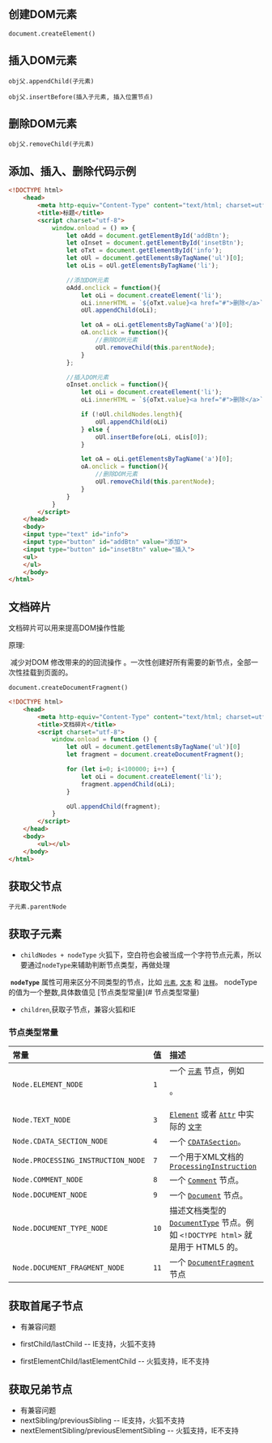## 创建DOM元素

`document.createElement()`



## 插入DOM元素

`obj父.appendChild(子元素)`

`obj父.insertBefore(插入子元素, 插入位置节点)`



## 删除DOM元素

`obj父.removeChild(子元素)`



## 添加、插入、删除代码示例

```html
<!DOCTYPE html>
    <head>
        <meta http-equiv="Content-Type" content="text/html; charset=utf-8" />
        <title>标题</title>
        <script charset="utf-8">
            window.onload = () => {
                let oAdd = document.getElementById('addBtn');
                let oInset = document.getElementById('insetBtn');
                let oTxt = document.getElementById('info');
                let oUl = document.getElementsByTagName('ul')[0];
                let oLis = oUl.getElementsByTagName('li');

                //添加DOM元素
                oAdd.onclick = function(){
                    let oLi = document.createElement('li');
                    oLi.innerHTML = `${oTxt.value}<a href="#">删除</a>`;
                    oUl.appendChild(oLi);

                    let oA = oLi.getElementsByTagName('a')[0];
                    oA.onclick = function(){
                        //删除DOM元素
                        oUl.removeChild(this.parentNode);
                    }
                };

                //插入DOM元素
                oInset.onclick = function(){
                    let oLi = document.createElement('li');
                    oLi.innerHTML = `${oTxt.value}<a href="#">删除</a>`;

                    if (!oUl.childNodes.length){
                        oUl.appendChild(oLi)
                    } else {
                        oUl.insertBefore(oLi, oLis[0]);
                    }

                    let oA = oLi.getElementsByTagName('a')[0];
                    oA.onclick = function(){
                        //删除DOM元素
                        oUl.removeChild(this.parentNode);
                    }
                }
            }
        </script>
    </head>
    <body>
    <input type="text" id="info">
    <input type="button" id="addBtn" value="添加">
    <input type="button" id="insetBtn" value="插入">
    <ul>
    </ul>
    </body>
</html>
```



## 文档碎片

文档碎片可以用来提高DOM操作性能

原理:

​	 减少对DOM 修改带来的的回流操作 。一次性创建好所有需要的新节点，全部一次性挂载到页面的。

`document.createDocumentFragment()`

```html
<!DOCTYPE html>
    <head>
        <meta http-equiv="Content-Type" content="text/html; charset=utf-8" />
        <title>文档碎片</title>
        <script charset="utf-8">
            window.onload = function () {
                let oUl = document.getElementsByTagName('ul')[0]
                let fragment = document.createDocumentFragment();

                for (let i=0; i<100000; i++) {
                    let oLi = document.createElement('li');
                    fragment.appendChild(oLi);
                }

                oUl.appendChild(fragment);
            }
        </script>
    </head>
    <body>
        <ul></ul>
    </body>
</html>
```



## 获取父节点

`子元素.parentNode`



## 获取子元素

- `childNodes + nodeType` 火狐下，空白符也会被当成一个字符节点元素，所以要通过`nodeType`来辅助判断节点类型，再做处理

​       **`nodeType`** 属性可用来区分不同类型的节点，比如 [`元素`](https://developer.mozilla.org/zh-CN/docs/Web/API/Element), [`文本`](https://developer.mozilla.org/zh-CN/docs/Web/API/Text) 和 [`注释`](https://developer.mozilla.org/zh-CN/docs/Web/API/Comment)。  nodeType的值为一个整数,具体数值见 [节点类型常量](# 节点类型常量)



- `children`,获取子节点，兼容火狐和IE

  

### 节点类型常量

| 常量                               | 值   | 描述                                                         |
| :--------------------------------- | :--- | :----------------------------------------------------------- |
| `Node.ELEMENT_NODE`                | `1`  | 一个 [`元素`](https://developer.mozilla.org/zh-CN/docs/Web/API/Element) 节点，例如 <p>。 |
| `Node.TEXT_NODE`                   | `3`  | [`Element`](https://developer.mozilla.org/zh-CN/docs/Web/API/Element) 或者 [`Attr`](https://developer.mozilla.org/zh-CN/docs/Web/API/Attr) 中实际的 [`文字`](https://developer.mozilla.org/zh-CN/docs/Web/API/Text) |
| `Node.CDATA_SECTION_NODE`          | `4`  | 一个 [`CDATASection`](https://developer.mozilla.org/zh-CN/docs/Web/API/CDATASection)。 |
| `Node.PROCESSING_INSTRUCTION_NODE` | `7`  | 一个用于XML文档的 [`ProcessingInstruction`](https://developer.mozilla.org/zh-CN/docs/Web/API/ProcessingInstruction) |
| `Node.COMMENT_NODE`                | `8`  | 一个 [`Comment`](https://developer.mozilla.org/zh-CN/docs/Web/API/Comment) 节点。 |
| `Node.DOCUMENT_NODE`               | `9`  | 一个 [`Document`](https://developer.mozilla.org/zh-CN/docs/Web/API/Document) 节点。 |
| `Node.DOCUMENT_TYPE_NODE`          | `10` | 描述文档类型的 [`DocumentType`](https://developer.mozilla.org/zh-CN/docs/Web/API/DocumentType) 节点。例如 `<!DOCTYPE html>` 就是用于 HTML5 的。 |
| `Node.DOCUMENT_FRAGMENT_NODE`      | `11` | 一个 [`DocumentFragment`](https://developer.mozilla.org/zh-CN/docs/Web/API/DocumentFragment) 节点 |

 

## 获取首尾子节点

- 有兼容问题

- firstChild/lastChild  -- IE支持，火狐不支持
- firstElementChild/lastElementChild -- 火狐支持，IE不支持



## 获取兄弟节点

- 有兼容问题
- nextSibling/previousSibling -- IE支持，火狐不支持
- nextElementSibling/previousElementSibling -- 火狐支持，IE不支持

